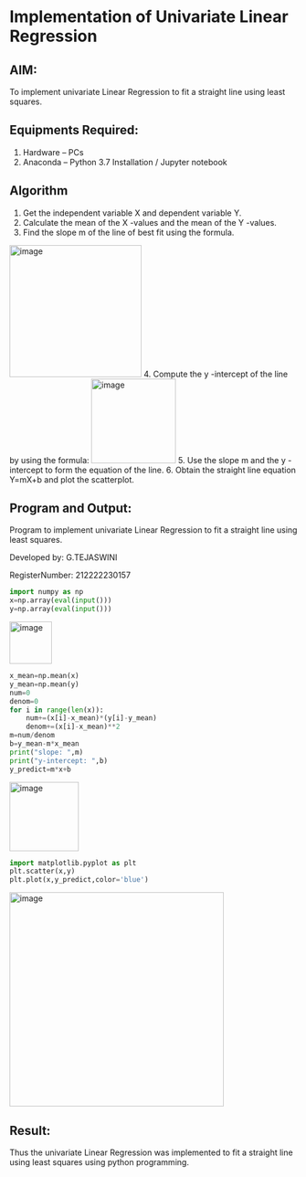 # Implementation of Univariate Linear Regression
## AIM:
To implement univariate Linear Regression to fit a straight line using least squares.

## Equipments Required:
1. Hardware – PCs
2. Anaconda – Python 3.7 Installation / Jupyter notebook

## Algorithm
1. Get the independent variable X and dependent variable Y.
2. Calculate the mean of the X -values and the mean of the Y -values.
3. Find the slope m of the line of best fit using the formula. 
<img width="231" alt="image" src="https://user-images.githubusercontent.com/93026020/192078527-b3b5ee3e-992f-46c4-865b-3b7ce4ac54ad.png">
4. Compute the y -intercept of the line by using the formula:
<img width="148" alt="image" src="https://user-images.githubusercontent.com/93026020/192078545-79d70b90-7e9d-4b85-9f8b-9d7548a4c5a4.png">
5. Use the slope m and the y -intercept to form the equation of the line.
6. Obtain the straight line equation Y=mX+b and plot the scatterplot.

## Program and Output:

Program to implement univariate Linear Regression to fit a straight line using least squares.

Developed by: G.TEJASWINI

RegisterNumber: 212222230157

```python
import numpy as np
x=np.array(eval(input()))
y=np.array(eval(input()))
```

<img width="74" alt="image" src="https://github.com/TejaswiniGugananthan/Find-the-best-fit-line-using-Least-Squares-Method/assets/121222763/354fa063-e650-4eb0-9662-aafe6424bf16">

```python
x_mean=np.mean(x)
y_mean=np.mean(y)
num=0
denom=0
for i in range(len(x)):
    num+=(x[i]-x_mean)*(y[i]-y_mean)
    denom+=(x[i]-x_mean)**2
m=num/denom
b=y_mean-m*x_mean
print("slope: ",m)
print("y-intercept: ",b)
y_predict=m*x+b
```

<img width="121" alt="image" src="https://github.com/TejaswiniGugananthan/Find-the-best-fit-line-using-Least-Squares-Method/assets/121222763/902bad3d-6574-4fec-b830-89c76b8999d6">

```python
import matplotlib.pyplot as plt
plt.scatter(x,y)
plt.plot(x,y_predict,color='blue')
```

<img width="375" alt="image" src="https://github.com/TejaswiniGugananthan/Find-the-best-fit-line-using-Least-Squares-Method/assets/121222763/bdba84f4-f681-4c91-8a07-4d1c9febea8c">



## Result:
Thus the univariate Linear Regression was implemented to fit a straight line using least squares using python programming.
